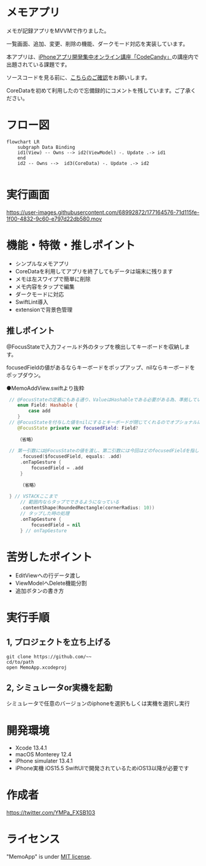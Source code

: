 # メモアプリ
メモが記録アプリをMVVMで作りました。

一覧画面、追加、変更、削除の機能、ダークモード対応を実装しています。

本アプリは、[iPhoneアプリ開発集中オンライン講座「CodeCandy」](https://code-candy.com/p/ios)の講座内で出題されている課題です。

ソースコードを見る前に、[こちらのご確認](https://code-candy.com/courses/ios/lectures/33267857)をお願いします。

CoreDataを初めて利用したので忘備録的にコメントを残しています。ご了承ください。

# フロー図
```mermaid
flowchart LR
    subgraph Data Binding
    id1(View) -- Owns --> id2(ViewModel) -. Update .-> id1
    end
    id2 -- Owns -->  id3(CoreData) -. Update .-> id2
  
```


# 実行画面

https://user-images.githubusercontent.com/68992872/177164576-71d115fe-1f00-4832-9c60-e797d22db580.mov

# 機能・特徴・推しポイント
- シンプルなメモアプリ
- CoreDataを利用してアプリを終了してもデータは端末に残ります
- メモは左スワイプで簡単に削除
- メモ内容をタップで編集
- ダークモードに対応
- SwiftLint導入
- extensionで背景色管理

## 推しポイント
@FocusStateで入力フィールド外のタップを検出してキーボードを収納します。

focusedFieldの値があるならキーボードをポップアップ、nilならキーボードをポップダウン。

●MemoAddView.swiftより抜粋
```swift
 // @FocusStateの定義にもある通り、ValueはHashableである必要がある為、準拠しています。
    enum Field: Hashable {
        case add
    }
 // @FocusStateを付与した値をnilにするとキーボードが閉じてくれるのでオプショナルにしています。
    @FocusState private var focusedField: Field?
    
    （省略）
    
 // 第一引数には@FocusStateの値を渡し、第二引数には今回はどのfocusedFieldを指しているのかを渡しています。
     .focused($focusedField, equals: .add)
     .onTapGesture {
         focusedField = .add
     }
     
     （省略）
     
 } // VSTACKここまで
     // 範囲内ならタップでできるようになっている
     .contentShape(RoundedRectangle(cornerRadius: 10))
     // タップした時の処理
     .onTapGesture {
         focusedField = nil
     } // onTapGesture
```
# 苦労したポイント
- EditViewへの行データ渡し
- ViewModelへDelete機能分割
- 追加ボタンの書き方

# 実行手順
 ## 1, プロジェクトを立ち上げる
 ```
git clone https://github.com/~~
cd/to/path
open MemoApp.xcodeproj
 ```
 ## 2, シミュレータor実機を起動
 シミュレータで任意のバージョンのiphoneを選択もしくは実機を選択し実行
 
 # 開発環境
- Xcode 13.4.1
- macOS Monterey 12.4
- iPhone simulater 13.4.1
- iPhone実機 iOS15.5
  SwiftUIで開発されているためiOS13以降が必要です
# 作成者
https://twitter.com/YMPa_FXSB103
# ライセンス
"MemoApp" is under [MIT license](https://en.wikipedia.org/wiki/MIT_License).
